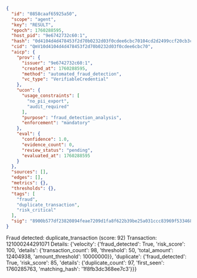 ```json
{
  "id": "0858caaf65925a50",
  "scope": "agent",
  "key": "RESULT",
  "epoch": 1760288595,
  "host_pid": "9e6742732c60:1",
  "hash": "0d4104d4d478453f2d70b0232d03f0cdee6cbc70104cd2d2499ccf20cb3c1011",
  "cid": "QmV10d4104d4d478453f2d70b0232d03f0cdee6cbc70",
  "aicp": {
    "prov": {
      "issuer": "9e6742732c60:1",
      "created_at": 1760288595,
      "method": "automated_fraud_detection",
      "vc_type": "VerifiableCredential"
    },
    "ucon": {
      "usage_constraints": [
        "no_pii_export",
        "audit_required"
      ],
      "purpose": "fraud_detection_analysis",
      "enforcement": "mandatory"
    },
    "eval": {
      "confidence": 1.0,
      "evidence_count": 0,
      "review_status": "pending",
      "evaluated_at": 1760288595
    }
  },
  "sources": [],
  "edges": [],
  "metrics": {},
  "thresholds": {},
  "tags": [
    "fraud",
    "duplicate_transaction",
    "risk_critical"
  ],
  "sig": "8900b577df23820894feae7209d1fa8f622b39be25a031ccc83969f533468a22"
}
```

Fraud detected: duplicate_transaction (score: 92)
Transaction: 121000244291071
Details: {'velocity': {'fraud_detected': True, 'risk_score': 100, 'details': {'transaction_count': 98, 'threshold': 50, 'total_amount': 12404938, 'amount_threshold': 10000000}}, 'duplicate': {'fraud_detected': True, 'risk_score': 85, 'details': {'duplicate_count': 97, 'first_seen': 1760285763, 'matching_hash': '1f8fb3dc368ee7c3'}}}